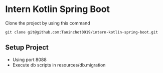 
# Intern Kotlin Spring Boot

Clone the project by using this command
```
git clone git@github.com:Taninchot0919/intern-kotlin-spring-boot.git
```

## Setup Project
- Using port 8088
- Execute db scripts in resources/db.migration